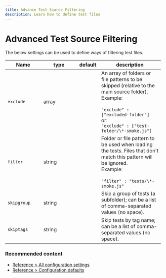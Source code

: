 ```yaml
---
title: Advance Test Source Filtering
description: Learn how to define test files
---
```


<div class="page-header"><h1>Advanced Test Source Filtering</h1></div>

The below settings can be used to define ways of filtering test files.

<table class="table table-bordered table-striped">
  <thead>
   <tr>
     <th style="width: 100px;">Name</th>
     <th style="width: 100px;">type</th>
     <th style="width: 50px;">default</th>
     <th>description</th>
   </tr>
  </thead>
  <tbody>
    <tr>
      <td><code>exclude</code></td>
      <td>array</td>
      <td></td>
      <td>An array of folders or file patterns to be skipped (relative to the main source folder).<br>
        Example:<br><br>
         <code>"exclude" : ["excluded-folder"]</code><br>
        or:<br>
         <code>"exclude" : ["test-folder/\*-smoke.js"]</code><br>
      </td>
    </tr>

  <tr>
    <td><code>filter</code></td>
    <td>string</td>
    <td></td>
    <td>Folder or file pattern to be used when loading the tests. Files that don't match this pattern will be ignored.<br>
      Example:<br><br>
       <code>"filter" : "tests/\*-smoke.js"</code><br>
    </td>
  </tr>    

  <tr>
     <td><code>skipgroup</code><br></td>
     <td>string</td>
     <td></td>
     <td>Skip a group of tests (a subfolder); can be a list of comma-separated values (no space).</td>
  </tr>

  <tr>
     <td><code>skiptags</code><br></td>
     <td>string</td>
     <td></td>
     <td>Skip tests by tag name; can be a list of comma-separated values (no space).</td>
  </tr>  
  </tbody>
</table>

### Recommended content
- [Reference > All configuration settings](/guide/reference/settings.html)
- [Reference > Configuration defaults](/guide/reference/defaults.html)
